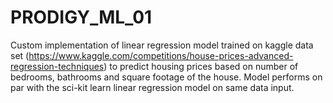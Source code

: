 # PRODIGY_ML_01

Custom implementation of linear regression model trained on kaggle data set (https://www.kaggle.com/competitions/house-prices-advanced-regression-techniques) to predict housing prices based on number of bedrooms, bathrooms and square footage of the house. Model performs on par with the sci-kit learn linear regression model on same data input.
